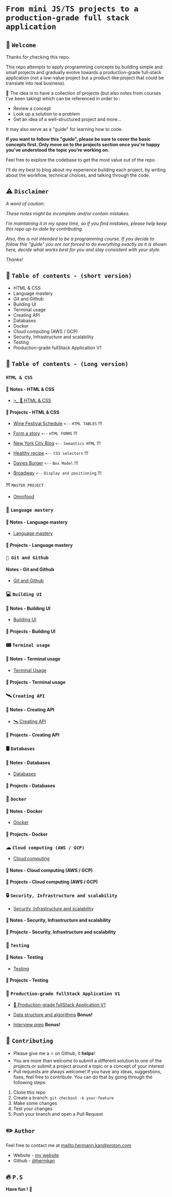 # `From mini JS/TS projects to a production-grade full stack application`

## 🏁 `Welcome`

Thanks for checking this repo.

This repo attempts to apply programming concepts by building simple and small projects and gradually evolve towards a
production-grade full-stack application (not a low-value project but a product-like project that could be translate into real business).

🎯 The idea is to have a collection of projects (but also notes from courses I've been taking) which can be referenced in order to :

- Review a concept
- Look up a solution to a problem
- Get an idea of a well-structured project and more...

It may also serve as a "guide" for learning how to code.

**If you want to follow this "guide", please be sure to cover the basic concepts first. Only move on to the projects section once you're happy you've understood the topic you're working on.**

Feel free to explore the codebase to get the most value out of the repo.

I'll do my best to blog about my experience building each project, by writing about the workflow, technical choices, and talking through the code.

## ⚠️ `Disclaimer`

_A word of caution_:

_These notes might be incomplete and/or contain mistakes._

_I'm maintaining it in my spare time, so if you find mistakes, please help keep this repo up-to-date by contributing._

_Also, this is not intended to be a programming course. If you decide to follow this "guide" you are not forced to do everything exactly as it is shown here, decide what works best for you and stay consistent with your style._

_Thanks!_

## 💼 `Table of contents - (short version)`

- HTML & CSS
- Language mastery
- Git and Github
- Building UI
- Terminal usage
- Creating API
- Databases
- Docker
- Cloud computing (AWS / GCP)
- Security, Infrastructure and scalability
- Testing
- Production-grade fullStack Application V1

## 💼 `Table of contents - (Long version)`

### `HTML & CSS`

#### 📝 Notes - HTML & CSS

- [>\_ 🎨 HTML & CSS](https://github.com/hermkan/code-journey-notes/blob/main/docs/1-html-css.md)

#### 💼 Projects - HTML & CSS

- [Wine Festival Schedule](https://github.com/hermkan/code-journey-html/blob/main/01-wine-festival-schedule/wine-festival-schedule.readme.md) `<--` `HTML TABLES` !!!

- [Form a story](https://github.com/hermkan/code-journey-html/blob/main/02-form/form-readme.md) `<--` `HTML FORMS` !!!

- [New York City Blog](https://github.com/hermkan/code-journey-html/blob/main/03-new-york-city-blog/new-york-city-readme.md) `<--` `Semantics HTML` !!!

- [Healthy recipe](https://github.com/hermkan/code-journey-css/blob/main/01-healthy-recipe/healthy-recipes-readme.md) `<--` `CSS selectors` !!!

- [Davies Burger](https://github.com/hermkan/code-journey-projects-css/blob/main/02-davies-burger/davies-burger-readme.md) `<--` `Box Model` !!!

- [Broadway](https://github.com/hermkan/code-journey-projects-css/blob/main/03-broadway/broadway-readme.md) `<--` `Display and positioning` !!!

⛩️ `MASTER PROJECT`

- [Omnifood](https://github.com/hermkan/code-journey-html/blob/main/03-new-york-city-blog/new-york-city-readme.md)

### 🥋 `Language mastery`

#### 📝 Notes - Language mastery

- [Language mastery](https://github.com/hermkan/code-journey-notes/blob/main/docs/3-language-mastery.md)

#### 💼 Projects - Language mastery

### `🌿 Git and Github`

#### Notes - Git and Github

- [Git and Github](https://github.com/hermkan/code-journey-notes/blob/main/docs/2-git-github.md)

### 💻 `Building UI`

#### 📝 Notes - Building UI

- [Building UI](https://github.com/hermkan/code-journey-notes/blob/main/docs/4-building-ui.md)

#### 💼 Projects - Building UI

### 📟 `Terminal usage`

#### 📝 Notes - Terminal usage

- [Terminal Usage](https://github.com/hermkan/code-journey-notes/blob/main/docs/5-terminal-usage.md)

#### 💼 Projects - Terminal usage

### 🛰️ `Creating API`

#### 📝 Notes - Creating API

- [🛰️ Creating API](https://github.com/hermkan/code-journey-notes/blob/main/docs/6-creating-api.md)

#### 💼 Projects - Creating API

### 🛢️ `Databases`

#### 📝 Notes - Databases

- [Databases](https://github.com/hermkan/code-journey-notes/blob/main/docs/7-databases.md)

#### 💼 Projects - Databases

### 🐬 `Docker`

#### 📝 Notes - Docker

- [Docker](https://github.com/hermkan/code-journey-notes/blob/main/docs/8-docker.md)

#### 💼 Projects - Docker

### ☁ `Cloud computing (AWS / GCP)`

- [Cloud computing](https://github.com/hermkan/code-journey-notes/blob/main/docs/9-cloud-computing.md)

#### 📝 Notes - Cloud computing (AWS / GCP)

#### 💼 Projects - Cloud computing (AWS / GCP)

### 🔒 `Security, Infrastructure and scalability`

- [Security, Infrastructure and scalability](https://github.com/hermkan/code-journey-notes/blob/main/docs/10-security-infra-scalability.md)

#### 📝 Notes - Security, Infrastructure and scalability

#### 💼 Projects - Security, Infrastructure and scalability

### 🧪 `Testing`

#### 📝 Notes - Testing

- [Testing](https://github.com/hermkan/code-journey-notes/blob/main/docs/11-testing.md)

#### 💼 Projects - Testing

### 🏢 `Production-grade fullStack Application V1`

- [🏢 Production-grade fullStack Application V1](https://github.com/hermkan/code-journey-notes/blob/main/docs/12-production-grade-app.md)

- [Data structure and algorithms](https://github.com/hermkan/code-journey-notes/blob/main/docs/13-interview-prep.md) **Bonus!**

- [Interview prep](https://github.com/hermkan/code-journey-notes/blob/main/docs/13-interview-prep.md) **Bonus!**

## 🍺 `Contributing`

- Please give me a :star: on Github, it **helps**!
- You are more than welcome to submit a different solution to one of the projects or submit a project around a topic or a concept of your interest
- Pull requests are always welcome! If you have any ideas, suggestions, fixes, feel free to contribute. You can do that by going through the following steps:

1. Clone this repo
2. Create a branch: `git checkout -b your-feature`
3. Make some changes
4. Test your changes
5. Push your branch and open a Pull Request

## ✏️ `Author`

Feel free to contact me at <mailto:hermann.kan@proton.com>

- Website - [my website](https://www.hkf.com)
- Github - [@hermkan](https://github.com/hermkan)

## 🔥 `P.S`

**Have fun !** 🚀
